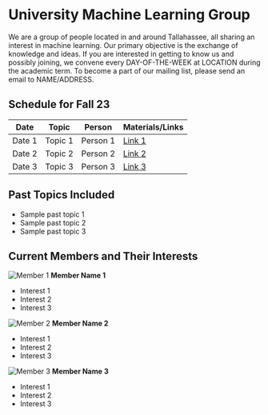 # University Machine Learning Group

We are a group of people located in and around Tallahassee, all sharing an interest in machine learning. Our primary objective is the exchange of knowledge and ideas. If you are interested in getting to know us and possibly joining, we convene every DAY-OF-THE-WEEK at LOCATION during the academic term. To become a part of our mailing list, please send an email to NAME/ADDRESS.

## Schedule for Fall 23

| Date       | Topic        | Person | Materials/Links |
|------------|--------------|--------|-----------------|
| Date 1     | Topic 1      | Person 1 | [Link 1](#) |
| Date 2     | Topic 2      | Person 2 | [Link 2](#) |
| Date 3     | Topic 3      | Person 3 | [Link 3](#) |

## Past Topics Included

- Sample past topic 1
- Sample past topic 2
- Sample past topic 3

## Current Members and Their Interests

![Member 1](member1.jpg)
**Member Name 1**
- Interest 1
- Interest 2
- Interest 3

![Member 2](member2.jpg)
**Member Name 2**
- Interest 1
- Interest 2
- Interest 3

![Member 3](member3.jpg)
**Member Name 3**
- Interest 1
- Interest 2
- Interest 3
